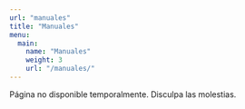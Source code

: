 ```yaml
---
url: "manuales"
title: "Manuales"
menu:
  main:
    name: "Manuales"
    weight: 3
    url: "/manuales/"
---
```

Página no disponible temporalmente. Disculpa las molestias.
